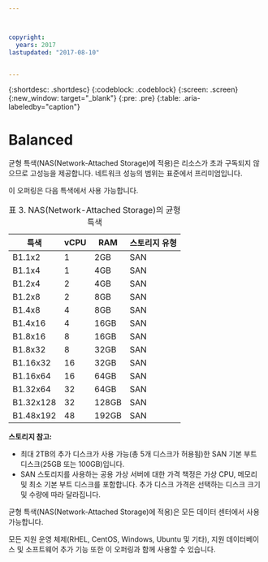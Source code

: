 ```yaml
---



copyright:
  years: 2017
lastupdated: "2017-08-10"


---
```


{:shortdesc: .shortdesc}
{:codeblock: .codeblock}
{:screen: .screen}
{:new_window: target="_blank"}
{:pre: .pre}
{:table: .aria-labeledby="caption"}

# Balanced
균형 특색(NAS(Network-Attached Storage)에 적용)은 리소스가 초과 구독되지 않으므로 고성능을 제공합니다. 네트워크 성능의 범위는 표준에서 프리미엄입니다. 

이 오퍼링은 다음 특색에서 사용 가능합니다.

<table>
<CAPTION>표 3. NAS(Network-Attached Storage)의 균형 특색</CAPTION>
<THEAD>
<TR>
<th>특색</th>
<th>vCPU</th>
<th>RAM</th>
<th>스토리지 유형</th>
</TR>
</THEAD>
<TBODY>
<tr>
<td>B1.1x2</td>
<td>1</td>
<td>2GB</td>
<td>SAN</td>
</tr>
<tr>
<td>B1.1x4</td>
<td>1</td>
<td>4GB</td>
<td>SAN</td>
</tr>
<tr>
<td>B1.2x4</td>
<td>2</td>
<td>4GB</td>
<td>SAN</td>
</tr>
<tr>
<td>B1.2x8</td>
<td>2</td>
<td>8GB</td>
<td>SAN</td>
</tr>
<tr>
<td>B1.4x8</td>
<td>4</td>
<td>8GB</td>
<td>SAN</td>
</tr>
<tr>
<td>B1.4x16</td>
<td>4</td>
<td>16GB</td>
<td>SAN</td>
</tr>
<tr>
<td>B1.8x16</td>
<td>8</td>
<td>16GB</td>
<td>SAN</td>
</tr>
<tr>
<td>B1.8x32</td>
<td>8</td>
<td>32GB</td>
<td>SAN</td>
</tr>
<tr>
<td>B1.16x32</td>
<td>16</td>
<td>32GB</td>
<td>SAN</td>
</tr>
<tr>
<td>B1.16x64</td>
<td>16</td>
<td>64GB</td>
<td>SAN</td>
</tr>
<tr>
<td>B1.32x64</td>
<td>32</td>
<td>64GB</td>
<td>SAN</td>
</tr>
<tr>
<td>B1.32x128</td>
<td>32</td>
<td>128GB</td>
<td>SAN</td>
</tr>
<tr>
<td>B1.48x192</td>
<td>48</td>
<td>192GB</td>
<td>SAN</td>
</tr>
</TBODY>
</table>

**스토리지 참고:** 

* 최대 2TB의 추가 디스크가 사용 가능(총 5개 디스크가 허용됨)한 SAN 기본 부트 디스크(25GB 또는 100GB)입니다.
* SAN 스토리지를 사용하는 공용 가상 서버에 대한 가격 책정은 가상 CPU, 메모리 및 최소 기본 부트 디스크를 포함합니다. 추가 디스크 가격은 선택하는 디스크 크기 및 수량에 따라 달라집니다.  

균형 특색(NAS(Network-Attached Storage)에 적용)은 모든 데이터 센터에서 사용 가능합니다.

모든 지원 운영 체제(RHEL, CentOS, Windows, Ubuntu 및 기타), 지원 데이터베이스 및 소프트웨어 추가 기능 또한 이 오퍼링과 함께 사용할 수 있습니다.  
